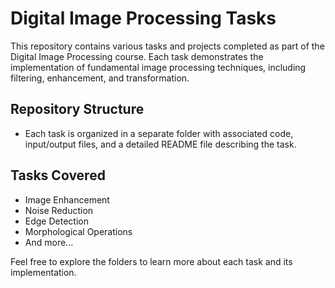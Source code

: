 # Digital Image Processing Tasks

This repository contains various tasks and projects completed as part of the Digital Image Processing course. Each task demonstrates the implementation of fundamental image processing techniques, including filtering, enhancement, and transformation.

## Repository Structure
- Each task is organized in a separate folder with associated code, input/output files, and a detailed README file describing the task.

## Tasks Covered
- Image Enhancement
- Noise Reduction
- Edge Detection
- Morphological Operations
- And more...

Feel free to explore the folders to learn more about each task and its implementation.
